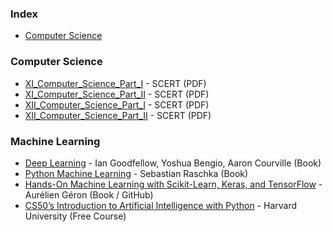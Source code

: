 ### Index

* [Computer Science](#computer-science)


### Computer Science

* [XI_Computer_Science_Part_I](https://samagra.kite.kerala.gov.in/files/samagra-resource/uploads/tbookscmq/Class_XI/CompSciencepart1/XI_Computer_Science_Part_1.pdf) - SCERT (PDF)
* [XI_Computer_Science_Part_II](https://samagra.kite.kerala.gov.in/files/samagra-resource/uploads/tbookscmq/Class_XI/CompSciencepart1/XI_Computer_Science_Part_II.pdf) - SCERT (PDF)
* [XII_Computer_Science_Part_I](https://samagra.kite.kerala.gov.in/files/samagra-resource/uploads/tbookscmq/Class_XII/MAL_MED/Computer%20Science%20Part%201%20.pdf) - SCERT (PDF)
* [XII_Computer_Science_Part_II](https://samagra.kite.kerala.gov.in/files/samagra-resource/uploads/tbookscmq/Class_XII/MAL_MED/Computer%20Science%20Part%202.pdf) - SCERT (PDF)


### Machine Learning

* [Deep Learning](https://www.deeplearningbook.org/) - Ian Goodfellow, Yoshua Bengio, Aaron Courville (Book)
* [Python Machine Learning](https://sebastianraschka.com/books.html) - Sebastian Raschka (Book)
* [Hands-On Machine Learning with Scikit-Learn, Keras, and TensorFlow](https://github.com/ageron/handson-ml2) - Aurélien Géron (Book / GitHub)
* [CS50’s Introduction to Artificial Intelligence with Python](https://cs50.harvard.edu/ai/) - Harvard University (Free Course)

